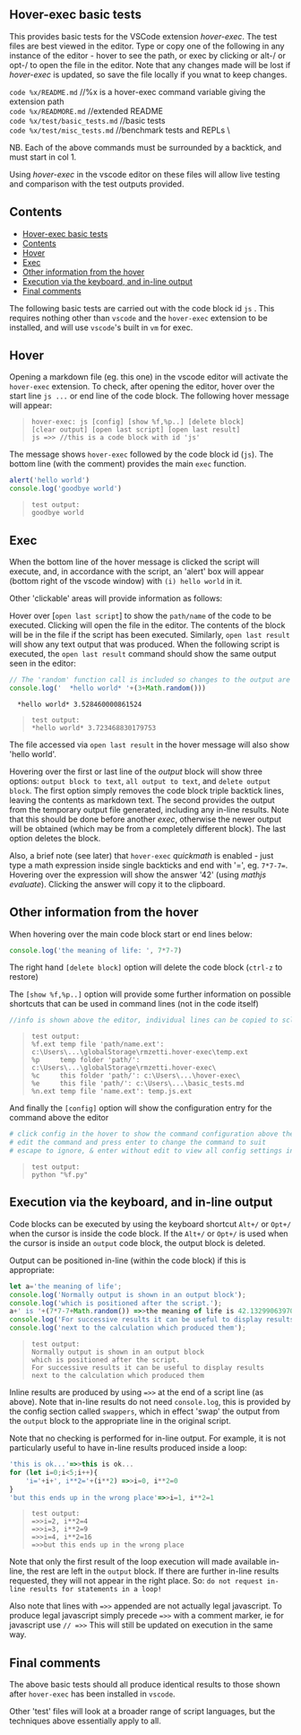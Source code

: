 ## Hover-exec basic tests

This provides basic tests for the VSCode extension *hover-exec*. The test files are best viewed in the editor. Type or copy one of the following in any instance of the editor - hover to see the path, or exec by clicking or alt-/ or opt-/ to open the file in the editor. Note that any changes made will be lost if *hover-exec* is updated, so save the file locally if you wnat to keep changes.

`code %x/README.md`            //%x is a hover-exec command variable giving the extension path \
`code %x/READMORE.md`       //extended README \
`code %x/test/basic_tests.md` //basic tests \
`code %x/test/misc_tests.md`  //benchmark tests and REPLs \

NB. Each of the above commands must be surrounded by a backtick, and must start in col 1.

Using *hover-exec* in the vscode editor on these files will allow live testing and comparison with the test outputs provided.

## Contents
- [Hover-exec basic tests](#hover-exec-basic-tests)
- [Contents](#contents)
- [Hover](#hover)
- [Exec](#exec)
- [Other information from the hover](#other-information-from-the-hover)
- [Execution via the keyboard, and in-line output](#execution-via-the-keyboard-and-in-line-output)
- [Final comments](#final-comments)

The following basic tests are carried out with the code block id `js` . This requires nothing other than `vscode` and the `hover-exec` extension to be installed, and will use `vscode`'s built in `vm` for exec.

## Hover
Opening a markdown file (eg. this one) in the vscode editor will activate the `hover-exec` extension. To check, after opening the editor, hover over the start line `js ...` or end line of the code block. The following hover message will appear:

>     hover-exec: js [config] [show %f,%p..] [delete block]
>     [clear output] [open last script] [open last result]
>     js =>> //this is a code block with id 'js'

The message shows `hover-exec` followed by the code block id (`js`). The bottom line (with the comment) provides the main `exec` function.

```js   //this is a code block with id 'js'
alert('hello world')
console.log('goodbye world')
```

>     test output:
>     goodbye world

## Exec
When the bottom line of the hover message is clicked the script will execute, and, in accordance with the script,  an 'alert' box will appear (bottom right of the vscode window) with `(i) hello world` in it.

Other 'clickable' areas will provide information as follows:

Hover over [`open last script`] to show the `path/name` of the code to be executed. Clicking will open the file in the editor. The contents of the block will be in the file if the script has been executed. Similarly, `open last result` will show any text output that was produced. When the following script is executed, the `open last result` command should show the same output seen in the editor:

```js //when executed the output will be visible in a following code block titled 'output'.
// The 'random' function call is included so changes to the output are noticeable
console.log('  *hello world* '+(3+Math.random()))
```
```output
  *hello world* 3.528460000861524
```

>     test output:
>     *hello world* 3.723468830179753

The file accessed via `open last result` in the hover message will also show 'hello world'.

Hovering  over the first or last line of the *output* block will show three options: `output block to text`, `all output to text`, and `delete output block`. The first option simply removes the code block triple backtick lines, leaving the contents as markdown text. The second provides the output from the temporary output file generated, including any in-line results. Note that this should be done before another *exec*, otherwise the newer output will be obtained (which may be from a completely different block). The last option deletes the block. 

Also, a brief note (see later) that `hover-exec` *quickmath* is enabled - just type a math expression inside single backticks and end with '=', eg. `7*7-7=`. Hovering over the expression will show the answer '42' (using *mathjs evaluate*). Clicking the answer will copy it to the clipboard.

## Other information from the hover

When hovering over the main code block start or end lines below:

```js
console.log('the meaning of life: ', 7*7-7)
```

The right hand `[delete block]` option will delete the code block (`ctrl-z` to restore)

The `[show %f,%p..]` option will provide some further information on possible shortcuts that can be used in command lines (not in the code itself)

```js
//info is shown above the editor, individual lines can be copied to sclipboard with a click
```

>     test output:
>     %f.ext temp file 'path/name.ext': c:\Users\...\globalStorage\rmzetti.hover-exec\temp.ext
>     %p     temp folder 'path/': c:\Users\...\globalStorage\rmzetti.hover-exec\
>     %c     this folder 'path/': c:\Users\...\hover-exec\
>     %e     this file 'path/': c:\Users\...\basic_tests.md
>     %n.ext temp file 'name.ext': temp.js.ext

And finally the `[config]` option will show the configuration entry for the command above the editor

```python
# click config in the hover to show the command configuration above the editor
# edit the command and press enter to change the command to suit
# escape to ignore, & enter without edit to view all config settings in settings.json
```

>     test output:
>     python "%f.py"

## Execution via the keyboard, and in-line output

Code blocks can be executed by using the keyboard shortcut `Alt+/` or `Opt+/` when the cursor is inside the code block. If the `Alt+/` or `Opt+/` is used when the cursor is inside an `output` code block, the output block is deleted.

Output can be positioned in-line (within the code block) if this is appropriate:

```js //show calculation results in-line
let a='the meaning of life';
console.log('Normally output is shown in an output block');
console.log('which is positioned after the script.');
a+' is '+(7*7-7+Math.random()) =>>the meaning of life is 42.13299063970367
console.log('For successive results it can be useful to display results');
console.log('next to the calculation which produced them');
```

>     test output:
>     Normally output is shown in an output block
>     which is positioned after the script.
>     For successive results it can be useful to display results
>     next to the calculation which produced them

Inline results are produced by using `=>>` at the end of a script line (as above). Note that in-line results do not need `console.log`, this is provided by the config section called `swappers`, which in effect 'swap' the output from the `output` block to the appropriate line in the original script.

Note that no checking is performed for in-line output. For example, it is not particularly useful to have in-line results produced inside a loop:

```js //in-line results in a loop (not recommended!)
'this is ok...'=>>this is ok...
for (let i=0;i<5;i++){
    'i='+i+', i**2='+(i**2) =>>i=0, i**2=0
}
'but this ends up in the wrong place'=>>i=1, i**2=1
```

>     test output:
>     =>>i=2, i**2=4
>     =>>i=3, i**2=9
>     =>>i=4, i**2=16
>     =>>but this ends up in the wrong place

Note that only the first result of the loop execution will made available in-line, the rest are left in the `output` block. If there are further in-line results requested, they will not appear in the right place. So: `do not request in-line results for statements in a loop!`

Also note that lines with `=>>` appended are not actually legal javascript. To produce legal javascript simply precede `=>>` with a comment marker, ie for javascript use `// =>>` This will still be updated on execution in the same way.

## Final comments

The above basic tests should all produce identical results to those shown after `hover-exec` has been installed in `vscode`.

Other 'test' files will look at a broader range of script languages, but the techniques above essentially apply to all.

